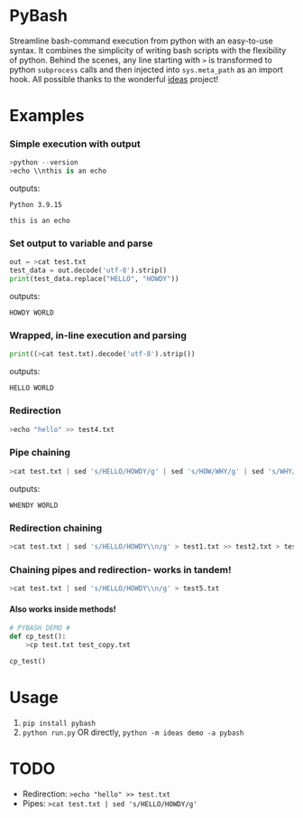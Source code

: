# PyBash

Streamline bash-command execution from python with an easy-to-use syntax. It combines the simplicity of writing bash scripts with the flexibility of python. Behind the scenes, any line starting with `>` is transformed to python `subprocess` calls and then injected into `sys.meta_path` as an import hook. All possible thanks to the wonderful [ideas](https://github.com/aroberge/ideas) project!


# Examples

### Simple execution with output
```python
>python --version
>echo \\nthis is an echo
```
outputs:
```
Python 3.9.15

this is an echo
```

### Set output to variable and parse
```python
out = >cat test.txt
test_data = out.decode('utf-8').strip()
print(test_data.replace("HELLO", "HOWDY"))
```
outputs:
```
HOWDY WORLD
```

### Wrapped, in-line execution and parsing
```python
print((>cat test.txt).decode('utf-8').strip())
```
outputs:
```
HELLO WORLD
```

### Redirection
```python
>echo "hello" >> test4.txt
```

### Pipe chaining
```python
>cat test.txt | sed 's/HELLO/HOWDY/g' | sed 's/HOW/WHY/g' | sed 's/WHY/WHEN/g'
```
outputs:
```
WHENDY WORLD
```

### Redirection chaining
```python
>cat test.txt | sed 's/HELLO/HOWDY\\n/g' > test1.txt >> test2.txt > test3.txt
```

### Chaining pipes and redirection- works in tandem!
```python
>cat test.txt | sed 's/HELLO/HOWDY\\n/g' > test5.txt
```

#### Also works inside methods!
```python
# PYBASH DEMO #
def cp_test():
    >cp test.txt test_copy.txt

cp_test()
```

# Usage
1. `pip install pybash`
2. `python run.py` OR directly, `python -m ideas demo -a pybash`


# TODO
- Redirection: `>echo "hello" >> test.txt`
- Pipes: `>cat test.txt | sed 's/HELLO/HOWDY/g'`